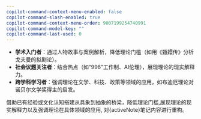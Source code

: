```yaml
---
copilot-command-context-menu-enabled: false
copilot-command-slash-enabled: true
copilot-command-context-menu-order: 9007199254740991
copilot-command-model-key: ""
copilot-command-last-used: 0
---
```



   - **学术入门者**：通过人物故事与案例解析，降低理论门槛（如用《甄嬛传》分析戈夫曼的拟剧论）。
   - **社会议题关注者**：结合热点（如“996”工作制、AI伦理），展现理论的现实解释力。
   - **跨学科学习者**：强调理论在文学、科技、政策等领域的应用，如布迪厄理论对诺贝尔文学奖得主的启发。

借助已有经验或文化认知搭建从具象到抽象的桥梁，降低理论门槛,展现理论的现实解释力以及强调理论在具体领域的应用, 对{activeNote}笔记内容进行重构。





